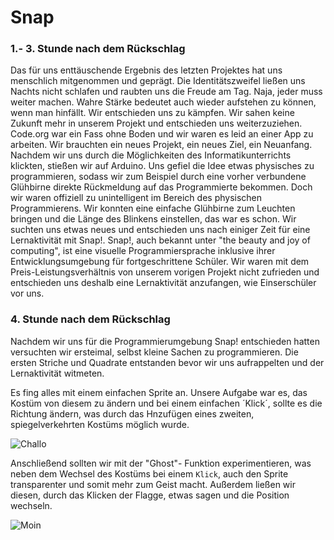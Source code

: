 # Snap

### 1.- 3. Stunde nach dem Rückschlag

Das für uns enttäuschende Ergebnis des letzten Projektes hat uns menschlich mitgenommen und geprägt. Die Identitätszweifel ließen uns Nachts nicht schlafen und raubten uns die Freude am Tag. 
Naja, jeder muss weiter machen. Wahre Stärke bedeutet auch wieder aufstehen zu können, wenn man hinfällt. 
Wir entschieden uns zu kämpfen.
Wir sahen keine Zukunft mehr in unserem Projekt und entschieden uns weiterzuziehen. Code.org war ein Fass ohne Boden und wir waren es leid an einer App zu arbeiten. Wir brauchten ein neues Projekt, ein neues Ziel, ein Neuanfang.
Nachdem wir uns durch die Möglichkeiten des Informatikunterrichts klickten, stießen wir auf Arduino. Uns gefiel die Idee etwas physisches zu programmieren, sodass wir zum Beispiel durch eine vorher verbundene Glühbirne direkte Rückmeldung auf das Programmierte bekommen. Doch wir waren offiziell zu unintelligent im Bereich des physischen Programmierens. Wir konnten eine einfache Glühbirne zum Leuchten bringen und die Länge des Blinkens einstellen, das war es schon. Wir suchten uns etwas neues und entschieden uns nach einiger Zeit für eine Lernaktivität mit Snap!.
Snap!, auch bekannt unter "the beauty and joy of computing", ist eine visuelle Programmiersprache inklusive ihrer Entwicklungsumgebung für fortgeschrittene Schüler. Wir waren mit dem Preis-Leistungsverhältnis von unserem vorigen Projekt nicht zufrieden und entschieden uns deshalb eine Lernaktivität anzufangen, wie Einserschüler vor uns. 

### 4. Stunde nach dem Rückschlag

Nachdem wir uns für die Programmierumgebung Snap! entschieden hatten versuchten wir ersteimal, selbst kleine Sachen zu programmieren. Die ersten Striche und Quadrate entstanden bevor wir uns aufrappelten und der Lernaktivität witmeten.

Es fing alles mit einem einfachen Sprite an. Unsere Aufgabe war es, das Kostüm von diesem zu ändern und bei einem einfachen ´Klick´, sollte es die Richtung ändern, was durch das Hnzufügen eines zweiten, spiegelverkehrten Kostüms möglich wurde. 

![Challo](https://github.com/tillcassens/Die-zwei/blob/master/bilder/lernaktivit%C3%A4t1png.png)

Anschließend sollten wir mit der "Ghost"- Funktion experimentieren, was neben dem Wechsel des Kostüms bei einem `Klick`, auch den Sprite transparenter und somit mehr zum Geist macht.
Außerdem ließen wir diesen, durch das Klicken der Flagge, etwas sagen und die Position wechseln. 

![Moin](https://github.com/tillcassens/Die-zwei/blob/master/bilder/lernaktivität1.3.png)

